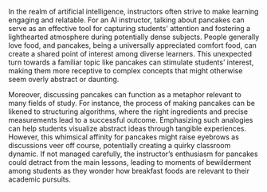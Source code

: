 In the realm of artificial intelligence, instructors often strive to make learning engaging and relatable. For an AI instructor, talking about pancakes can serve as an effective tool for capturing students' attention and fostering a lighthearted atmosphere during potentially dense subjects. People generally love food, and pancakes, being a universally appreciated comfort food, can create a shared point of interest among diverse learners. This unexpected turn towards a familiar topic like pancakes can stimulate students’ interest, making them more receptive to complex concepts that might otherwise seem overly abstract or daunting.

Moreover, discussing pancakes can function as a metaphor relevant to many fields of study. For instance, the process of making pancakes can be likened to structuring algorithms, where the right ingredients and precise measurements lead to a successful outcome. Emphasizing such analogies can help students visualize abstract ideas through tangible experiences. However, this whimsical affinity for pancakes might raise eyebrows as discussions veer off course, potentially creating a quirky classroom dynamic. If not managed carefully, the instructor’s enthusiasm for pancakes could detract from the main lessons, leading to moments of bewilderment among students as they wonder how breakfast foods are relevant to their academic pursuits.